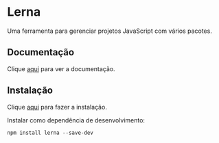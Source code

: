 # Lerna

Uma ferramenta para gerenciar projetos JavaScript com vários pacotes.

## Documentação

Clique [aqui](https://github.com/lerna/lerna) para ver a documentação.

## Instalação

Clique [aqui](https://www.npmjs.com/package/lerna) para fazer a instalação.

Instalar como dependência de desenvolvimento:

```
npm install lerna --save-dev
```